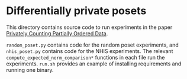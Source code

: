 # Differentially private posets

This directory contains source code to run experiments in the paper
[Privately Counting Partially Ordered Data](https://arxiv.org/abs/2410.06881).

`random_poset.py` contains code for the random poset experiments, and
`nhis_poset.py` contains code for the NHIS experiments. The relevant
`compute_expected_norm_comparison*` functions in each file run the experiments.
`run.sh` provides an example of installing requirements and running one binary.